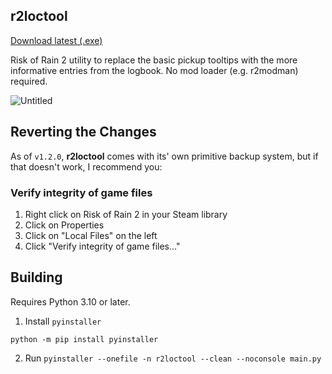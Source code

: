 ## r2loctool

[Download latest (.exe)](https://github.com/jack-avery/r2loctool/releases/latest/download/r2loctool.exe)

Risk of Rain 2 utility to replace the basic pickup tooltips with the more informative entries from the logbook. No mod loader (e.g. r2modman) required.

![Untitled](https://user-images.githubusercontent.com/47289484/184267034-0ad2ba86-0953-4d41-8db3-70842ffe32b1.jpg)

## Reverting the Changes
As of `v1.2.0`, **r2loctool** comes with its' own primitive backup system, but if that doesn't work, I recommend you:
### Verify integrity of game files
1. Right click on Risk of Rain 2 in your Steam library
2. Click on Properties
3. Click on "Local Files" on the left
4. Click "Verify integrity of game files..."

## Building
Requires Python 3.10 or later.

1. Install `pyinstaller`
```
python -m pip install pyinstaller
```
2. Run `pyinstaller --onefile -n r2loctool --clean --noconsole main.py`
